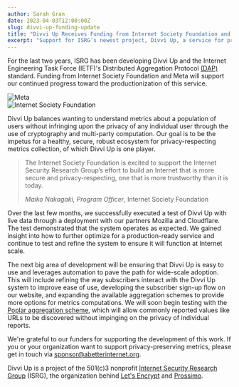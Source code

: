 ```yaml
---
author: Sarah Gran
date: 2023-04-03T12:00:00Z
slug: divvi-up-funding-update
title: "Divvi Up Receives Funding from Internet Society Foundation and Meta"
excerpt: "Support for ISRG’s newest project, Divvi Up, a service for privacy-preserving metrics"
---
```


For the last two years, ISRG has been developing Divvi Up and the Internet Engineering Task Force (IETF)'s Distributed Aggregation Protocol [(DAP)](https://www.ietf.org/archive/id/draft-ietf-ppm-dap-02.html) standard. Funding from Internet Society Foundation and Meta will support our continued progress toward the productionization of this service.

<div class="row two-image-row">
    <div class="col-6">
        <img class="img-fluid" alt="Meta" src="/images/blog/logo-meta.png" />
    </div>
    <div class="col-6">
        <img class="img-fluid" alt="Internet Society Foundation" src="/images/blog/logo-internet-society-foundation.svg" />
    </div>
</div>

Divvi Up balances wanting to understand metrics about a population of users without infringing upon the privacy of any individual user through the use of cryptography and multi-party computation. Our goal is to be the impetus for a healthy, secure, robust ecosystem for privacy-respecting metrics collection, of which Divvi Up is one player.

<blockquote class="blockquote">
    <span class="quote"></span>
    <div class="quote-text">
        <p class="">The Internet Society Foundation is excited to support the Internet Security Research Group’s effort to build an Internet that is more secure and privacy-respecting, one that is more trustworthy than it is today.</p>
        <div class="blockquote-footer"><cite title="Source Title">Maiko Nakagaki, Program Officer</cite>, Internet Society Foundation</div>
    </div>
</blockquote>

Over the last few months, we successfully executed a test of Divvi Up with live data through a deployment with our partners Mozilla and Cloudflare. The test demonstrated that the system operates as expected. We gained insight into how to further optimize for a production-ready service and continue to test and refine the system to ensure it will function at Internet scale.

The next big area of development will be ensuring that Divvi Up is easy to use and leverages automation to pave the path for wide-scale adoption. This will include refining the way subscribers interact with the Divvi Up system to improve ease of use, developing the subscriber sign-up flow on our website, and expanding the available aggregation schemes to provide more options for metrics computations. We will soon begin testing with the [Poplar aggregation scheme](https://eprint.iacr.org/2021/017.pdf), which will allow commonly reported values like URLs to be discovered without impinging on the privacy of individual reports.

We're grateful to our funders for supporting the development of this work. If you or your organization want to support privacy-preserving metrics, please get in touch via sponsor@abetterinternet.org.

Divvi Up is a project of the 501(c)3 nonprofit [Internet Security Research Group](https://abetterinternet.org/) (ISRG), the organization behind [Let's Encrypt](https://letsencrypt.org/) and [Prossimo](https://www.memorysafety.org/).

